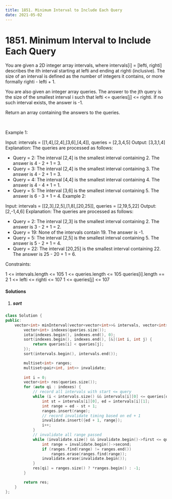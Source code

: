 ```yaml
---
title: 1851. Minimum Interval to Include Each Query
date: 2021-05-02
---
```


# 1851. Minimum Interval to Include Each Query

You are given a 2D integer array intervals, where intervals[i] = [lefti, righti] describes the ith interval starting at lefti and ending at righti (inclusive). The size of an interval is defined as the number of integers it contains, or more formally righti - lefti + 1.

You are also given an integer array queries. The answer to the jth query is the size of the smallest interval i such that lefti <= queries[j] <= righti. If no such interval exists, the answer is -1.

Return an array containing the answers to the queries.

 

Example 1:

Input: intervals = [[1,4],[2,4],[3,6],[4,4]], queries = [2,3,4,5]
Output: [3,3,1,4]
Explanation: The queries are processed as follows:
- Query = 2: The interval [2,4] is the smallest interval containing 2. The answer is 4 - 2 + 1 = 3.
- Query = 3: The interval [2,4] is the smallest interval containing 3. The answer is 4 - 2 + 1 = 3.
- Query = 4: The interval [4,4] is the smallest interval containing 4. The answer is 4 - 4 + 1 = 1.
- Query = 5: The interval [3,6] is the smallest interval containing 5. The answer is 6 - 3 + 1 = 4.
Example 2:

Input: intervals = [[2,3],[2,5],[1,8],[20,25]], queries = [2,19,5,22]
Output: [2,-1,4,6]
Explanation: The queries are processed as follows:
- Query = 2: The interval [2,3] is the smallest interval containing 2. The answer is 3 - 2 + 1 = 2.
- Query = 19: None of the intervals contain 19. The answer is -1.
- Query = 5: The interval [2,5] is the smallest interval containing 5. The answer is 5 - 2 + 1 = 4.
- Query = 22: The interval [20,25] is the smallest interval containing 22. The answer is 25 - 20 + 1 = 6.
 

Constraints:

1 <= intervals.length <= 105
1 <= queries.length <= 105
queries[i].length == 2
1 <= lefti <= righti <= 107
1 <= queries[j] <= 107

#### Solutions

1. ##### sort

```c++
class Solution {
public:
    vector<int> minInterval(vector<vector<int>>& intervals, vector<int>& queries) {
        vector<int> indexes(queries.size());
        iota(indexes.begin(), indexes.end(), 0);
        sort(indexes.begin(), indexes.end(), [&](int i, int j) {
            return queries[i] < queries[j];
        });
        sort(intervals.begin(), intervals.end());

        multiset<int> ranges;
        multiset<pair<int, int>> invalidate;
        
        int i = 0;
        vector<int> res(queries.size());
        for (auto qi : indexes) {
            // record all intervals with start <= query
            while (i < intervals.size() && intervals[i][0] <= queries[qi]) {
                int st = intervals[i][0], ed = intervals[i][1];
                int range = ed - st + 1;
                ranges.insert(range);
                // record invalidate timing based on ed + 1
                invalidate.insert({ed + 1, range});
                i++;
            }
            // invalidate all range passed
            while (invalidate.size() && invalidate.begin()->first <= queries[qi]) {
                int range = invalidate.begin()->second;
                if (ranges.find(range) != ranges.end())
                    ranges.erase(ranges.find(range));
                invalidate.erase(invalidate.begin());
            }
            res[qi] = ranges.size() ? *ranges.begin() : -1;
        }

        return res;
    }
};
```